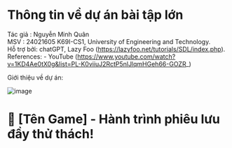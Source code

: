 # Thông tin về dự án bài tập lớn  





Tác giả : Nguyễn Minh Quân  
MSV : 24021605 
K69I-CS1, University of Engineering and Technology.  
Hỗ trợ bởi: chatGPT,  Lazy Foo (https://lazyfoo.net/tutorials/SDL/index.php).  
References: - YouTube (https://www.youtube.com/watch?v=1KD4Ae0tX0g&list=PL-K0viiuJ2RctP5nlJlqmHGeh66-GOZR_)  

Giới thiệu về dự án:  

![image](https://github.com/user-attachments/assets/7a6cdbbe-14f2-46ec-85c5-31aa1a94bddb)  

# 🚀 [Tên Game] - Hành trình phiêu lưu đầy thử thách!





